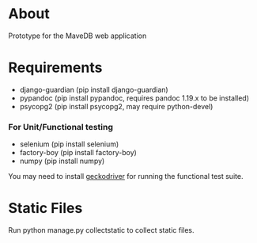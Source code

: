 # About
Prototype for the MaveDB web application

# Requirements
- django-guardian (pip install django-guardian)
- pypandoc (pip install pypandoc, requires pandoc 1.19.x to be installed)
- psycopg2 (pip install psycopg2, may require python-devel)

### For Unit/Functional testing
- selenium (pip install selenium)
- factory-boy (pip install factory-boy)
- numpy (pip install numpy)

You may need to install [geckodriver](https://github.com/mozilla/geckodriver/releases) for running the functional test suite.

# Static Files
Run python manage.py collectstatic to collect static files.
